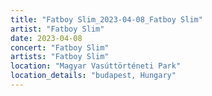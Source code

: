 ```yaml
---
title: "Fatboy Slim_2023-04-08_Fatboy Slim"
artist: "Fatboy Slim"
date: 2023-04-08
concert: "Fatboy Slim"
artists: "Fatboy Slim"
location: "Magyar Vasúttörténeti Park"
location_details: "budapest, Hungary"
---
```

